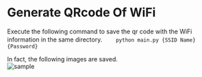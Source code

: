 # Generate QRcode Of WiFi

Execute the following command to save the qr code with the WiFi information in the same directory.　　
`python main.py {SSID Name} {Password}`  

In fact, the following images are saved.  
![sample](https://user-images.githubusercontent.com/51392910/93590340-49dae580-f9e9-11ea-84b3-118b6100634e.jpeg)
